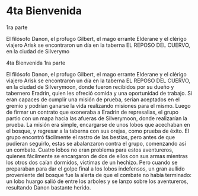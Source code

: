 # 4ta Bienvenida
1ra parte

El filósofo Danon, el profugo Gilbert, el mago errante Elderane y el clérigo viajero Arisk se encontraron un día en la taberna EL REPOSO DEL CUERVO, en la ciudad de Silverymo

4ta Bienvenida
1ra parte

El filósofo Danon, el profugo Gilbert, el mago errante Elderane y el clérigo viajero Arisk se encontraron un día en la taberna EL REPOSO DEL CUERVO, en la ciudad de Silverymoon, donde fueron recibidos por su dueño y tabernero Eradrin, quien les ofreció comida y una oportunidad de trabajo. Si eran capaces de cumplir una misión de prueba, serian aceptados en el gremio y podrían ganarse la vida realizando misiones para el mismo.
Luego de firmar un contrato que exoneraba a Eradrin de represalias, el grupo partio con un mapa hacia las afueras de Silverymoon, donde realizarían la prueba. La misión era simple, encargarse de unos lobos que acechaban en el bosque, y regresar a la taberna con sus orejas, como prueba de éxito. El grupo encontró fácilmente el rastro de las bestias, pero antes de que pudieran seguirlo, estas se abalanzaron contra el grupo, comenzando así un combate.
Cuatro lobos no eran problema para estos aventureros, quienes fácilmente se encargaron de dos de ellos con sus armas mientras los otros dos caían dormidos, victimas de un hechizo. Pero cuando se preparaban para dar el golpe final a los lobos indefensos, un gran aullido proveniente del bosque fue la alerta de que el combate no había terminado: un lobo huargo salió de entre los arboles y se lanzo sobre los aventureros, resultando Danon bastante herido.

